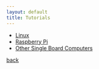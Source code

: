 ```yaml
---
layout: default
title: Tutorials
---
```


*   [Linux](./linux/)
*   [Raspberry Pi](./raspberry_pi/)
*   [Other Single Board Computers](./other_single_board_computers/)

[back](../)
